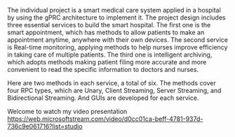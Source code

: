 The individual project is a smart medical care system applied in a hospital by using the gPRC architecture to implement it. The project design includes three essential services to build the smart hospital. The first one is the smart appointment, which has methods to allow patients to make an appointment anytime, anywhere with their own devices. The second service is Real-time monitoring, applying methods to help nurses improve efficiency in taking care of multiple patients. The third one is intelligent archiving, which adopts methods making patient filing more accurate and more convenient to read the specific information to doctors and nurses.

Here are two methods in each service, a total of six. The methods cover four RPC types, which are Unary, Client Streaming, Server Streaming, and Bidirectional Streaming. And GUIs are developed for each service.

Welcome to watch my video presentation https://web.microsoftstream.com/video/d0cc01ca-beff-4781-937d-736c9e061716?list=studio
